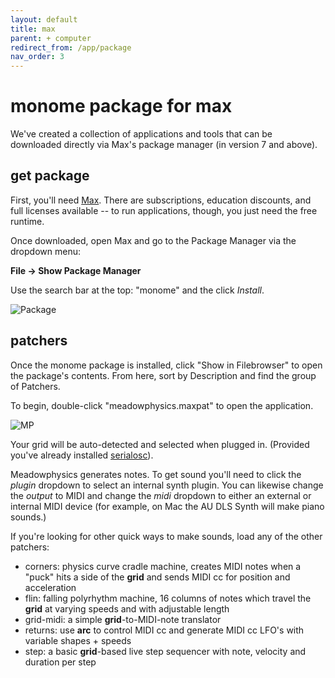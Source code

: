 ```yaml
---
layout: default
title: max
parent: + computer
redirect_from: /app/package
nav_order: 3
---
```


# monome package for max

We've created a collection of applications and tools that can be downloaded directly via Max's package manager (in version 7 and above).

## get package

First, you'll need [Max](https://cycling74.com/downloads/#.VxjsRhMrLdQ). There are subscriptions, education discounts, and full licenses available -- to run applications, though, you just need the free runtime.

Once downloaded, open Max and go to the Package Manager via the dropdown menu:

**File &rarr; Show Package Manager**

Use the search bar at the top: "monome" and the click *Install*.

![Package](images/monomepackage.png)

## patchers

Once the monome package is installed, click "Show in Filebrowser" to open the package's contents. From here, sort by Description and find the group of Patchers.

To begin, double-click "meadowphysics.maxpat" to open the application.

![MP](images/package-mp.png)

Your grid will be auto-detected and selected when plugged in. (Provided you've already installed [serialosc](/docs/serialosc/setup)).

Meadowphysics generates notes. To get sound you'll need to click the *plugin* dropdown to select an internal synth plugin. You can likewise change the *output* to MIDI and change the *midi* dropdown to either an external or internal MIDI device (for example, on Mac the AU DLS Synth will make piano sounds.)

If you're looking for other quick ways to make sounds, load any of the other patchers:

- corners: physics curve cradle machine, creates MIDI notes when a "puck" hits a side of the **grid** and sends MIDI cc for position and acceleration
- flin: falling polyrhythm machine, 16 columns of notes which travel the **grid** at varying speeds and with adjustable length
- grid-midi: a simple **grid**-to-MIDI-note translator
- returns: use **arc** to control MIDI cc and generate MIDI cc LFO's with variable shapes + speeds
- step: a basic **grid**-based live step sequencer with note, velocity and duration per step
